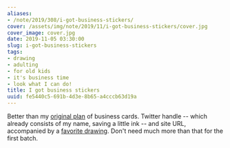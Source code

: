 ```yaml
---
aliases:
- /note/2019/308/i-got-business-stickers/
cover: /assets/img/note/2019/11/i-got-business-stickers/cover.jpg
cover_image: cover.jpg
date: 2019-11-05 03:30:00
slug: i-got-business-stickers
tags:
- drawing
- adulting
- for old kids
- it's business time
- look what I can do!
title: I got business stickers
uuid: fe5440c5-691b-4d3e-8b65-a4cccb63d19a
---
```


Better than my [original plan][] of business cards. Twitter handle  -- which already consists of my name,
saving a little ink -- and site URL, accompanied by a [favorite drawing][]. Don't
need much more than that for the first batch.

[original plan]: /post/2019/02/taskwarrior-projects/
[favorite drawing]: /post/2016/10/mistakes-were-made/